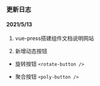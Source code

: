 ### 更新日志

#### 2021/5/13 

1. vue-press搭建组件文档说明网站

2. 新增动态按钮

- 旋转按钮 `<rotate-button />`

- 聚合按钮 `<poly-button />`